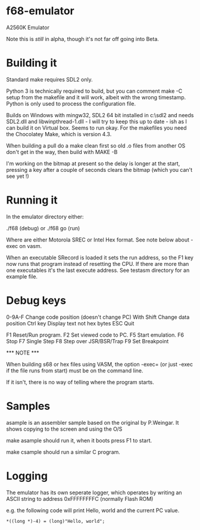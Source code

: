 # f68-emulator
A2560K Emulator

Note this is *still* in alpha, though it's not far off going into Beta.

Building it
===========
Standard make requires SDL2 only. 

Python 3 is technically required to build, but you can comment make -C setup from the makefile and it will work, albeit with the 
wrong timestamp. Python is only used to process the configuration file.

Builds on Windows with mingw32, SDL2 64 bit installed in c:\sdl2 and needs SDL2.dll and libwinpthread-1.dll - I will try to keep this
up to date - ish as I can build it on Virtual box. Seems to run okay. For the makefiles you need the Chocolatey Make, which is version
4.3. 

When building a pull do a make clean first so old .o files from another OS don't get in the way, then build with MAKE -B

I'm working on the bitmap at present so the delay is longer at the start, pressing a key after a couple of seconds clears the bitmap 
(which you can't see yet !)

Running it
==========

In the emulator directory either: 

./f68 <files>					(debug)
or
./f68 <files> go 				(run)

Where <files> are either Motorola SREC or Intel Hex format. See note below about -exec on vasm.

When an executable SRecord is loaded it sets the run address, so the F1 key now runs that program instead of resetting the CPU. If there are
more than one executables it's the last execute address. See testasm directory for an example file.

Debug keys
==========

0-9A-F 			Change code position (doesn't change PC)
With Shift 		Change data position
Ctrl key 		Display text not hex bytes
ESC 			Quit

F1 				Reset/Run program.
F2 				Set viewed code to PC.
F5 				Start emulation.
F6 				Stop
F7 				Single Step
F8 				Step over JSR/BSR/Trap
F9 				Set Breakpoint

*** NOTE ***

When building s68 or hex files using VASM, the option -exec=<start label> (or just -exec if the file runs from start) must be on the command line.

If it isn't, there is no way of telling where the program starts. 

Samples
=======

asample is an assembler sample based on the original by P.Weingar. It shows copying to the screen and using the O/S

make asample should run it, when it boots press F1 to start.

make csample should run a similar C program.

Logging
=======
The emulator has its own seperate logger, which operates by writing an ASCII string to address 0xFFFFFFFFC (normally Flash ROM)

e.g. the following code will print Hello, world and the current PC value. 

    *((long *)-4) = (long)"Hello, world";
